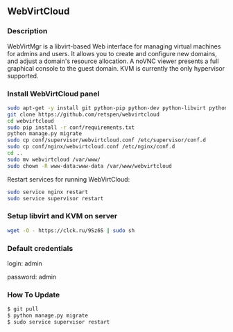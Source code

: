## WebVirtCloud

### Description

WebVirtMgr is a libvirt-based Web interface for managing virtual machines for admins and users. It allows you to create and configure new domains, and adjust a domain's resource allocation. A noVNC viewer presents a full graphical console to the guest domain.  KVM is currently the only hypervisor supported. 

### Install WebVirtCloud panel

```bash
sudo apt-get -y install git python-pip python-dev python-libvirt python-libxml2 nginx supervisor
git clone https://github.com/retspen/webvirtcloud
cd webvirtcloud
sudo pip install -r conf/requirements.txt
python manage.py migrate
sudo cp conf/supervisor/webvirtcloud.conf /etc/supervisor/conf.d
sudo cp conf/nginx/webvirtcloud.conf /etc/nginx/conf.d
cd ..
sudo mv webvirtcloud /var/www/
sudo chown -R www-data:www-data /var/www/webvirtcloud
```

Restart services for running WebVirtCloud:

```bash
sudo service nginx restart
sudo service supervisor restart
```

### Setup libvirt and KVM on server

```bash
wget -O - https://clck.ru/9Sz6S | sudo sh
```

### Default credentials

login: admin

password: admin


### How To Update
```bash
$ git pull
$ python manage.py migrate
$ sudo service supervisor restart
```

